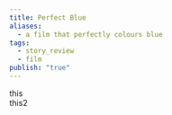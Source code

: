 ```yaml
---  
title: Perfect Blue  
aliases:  
  - a film that perfectly colours blue  
tags:  
  - story_review  
  - film  
publish: "true"  
---  
```

this  
this2  
  
